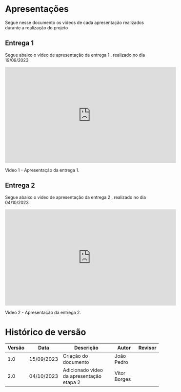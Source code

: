 # Apresentações

Segue nesse documento os videos de cada apresentação realizados durante a realização do projeto

## Entrega 1 

Segue abaixo o video de apresentação da entrega 1 , realizado no dia 19/09/2023


<iframe width="560" height="315" src="https://www.youtube.com/embed/IgOLEJmudfQ?si=MCIQBuhKqI7K6MyU" title="YouTube video player" frameborder="0" allow="accelerometer; autoplay; clipboard-write; encrypted-media; gyroscope; picture-in-picture; web-share" allowfullscreen></iframe>

Video 1 - Apresentação da entrega 1.

## Entrega 2

Segue abaixo o video de apresentação da entrega 2 , realizado no dia 04/10/2023

<iframe width="560" height="315" src="https://www.youtube.com/embed/gCFwgyw3wN0?si=LX0ZPapbOTq8rZ9J" title="YouTube video player" frameborder="0" allow="accelerometer; autoplay; clipboard-write; encrypted-media; gyroscope; picture-in-picture; web-share" allowfullscreen></iframe>

Video 2 - Apresentação da entrega 2.

# Histórico de versão

| Versão | Data       | Descrição            | Autor              | Revisor             |
| ------ | ---------- | -------------------- | ------------------ | ------------------- |
| 1.0    | 15/09/2023 | Criação do documento | João Pedro|  |
| 2.0    | 04/10/2023 | Adicionado video da apresentação etapa 2 | Vitor Borges |  |